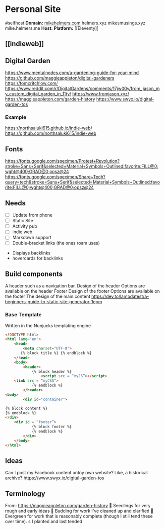 # Personal Site
#selfhost 
**Domain:** [mikehelmers.com](https://mikehelmers.com) helmers.xyz mikesmusings.xyz mike.helmers.me
**Host:** 
**Platform:** [[Eleventy]]
## [[indieweb]]

## Digital Garden
https://www.mentalnodes.com/a-gardening-guide-for-your-mind
https://github.com/maggieappleton/digital-gardeners
https://tomcritchlow.com/
https://www.reddit.com/r/DigitalGardens/comments/17jw00y/from_jason_my_custom_digital_garden_in_11ty/
https://www.fromjason.xyz/
https://maggieappleton.com/garden-history
https://www.swyx.io/digital-garden-tos 
### Example
https://northsaluki615.github.io/indie-web/
https://github.com/northsaluki615/indie-web

## Fonts

https://fonts.google.com/specimen/Protest+Revolution?stroke=Sans+Serif&selected=Material+Symbols+Outlined:favorite:FILL@0;wght@400;GRAD@0;opsz@24
https://fonts.google.com/specimen/Share+Tech?query=tech&stroke=Sans+Serif&selected=Material+Symbols+Outlined:favorite:FILL@0;wght@400;GRAD@0;opsz@24

## Needs
- [ ] Update from phone 
- [ ] Static Site
- [ ] Activity pub
- [ ] indie web 
- [ ] Markdown support 
- [ ] Double-bracket links (the ones roam uses)
- Displays backlinks
- hovercards for backlinks

## Build components
A header such as a navigation bar.
Design of the header
Options are available on the header
Footer
Design of the footer
Options are available on the footer
The design of the main content
https://dev.to/lambdatest/a-beginners-guide-to-static-site-generator-1epm
### Base Template
Written in the Nunjucks templating engine
```html
<!DOCTYPE html>
<html lang="en">
    <head>
        <meta charset="UTF-8">
       {% block title %} {% endblock %}
    </head>
    <body>
        <header>
            {% block header %}
                <script src = “myJS”></script>
    <link src = “myCSS”>
            {% endblock %}
        </header>
<body>
        <div id="container">

{% block content %}
{% endblock %}
</div>      
    <div id = “footer”>
            {% block footer %}
            {% endblock %}
        </div>
    </body>
</html>
```

## Ideas
Can I post my Facebook content ontoy own website? Like, a historical archive?
https://www.swyx.io/digital-garden-tos

## Terminology 
From: https://maggieappleton.com/garden-history
    🌱 Seedlings for very rough and early ideas
    🌿 Budding for work I've cleaned up and clarified
    🌳 Evergreen for work that is reasonably complete (though I still tend these over time).
s I planted and last tended